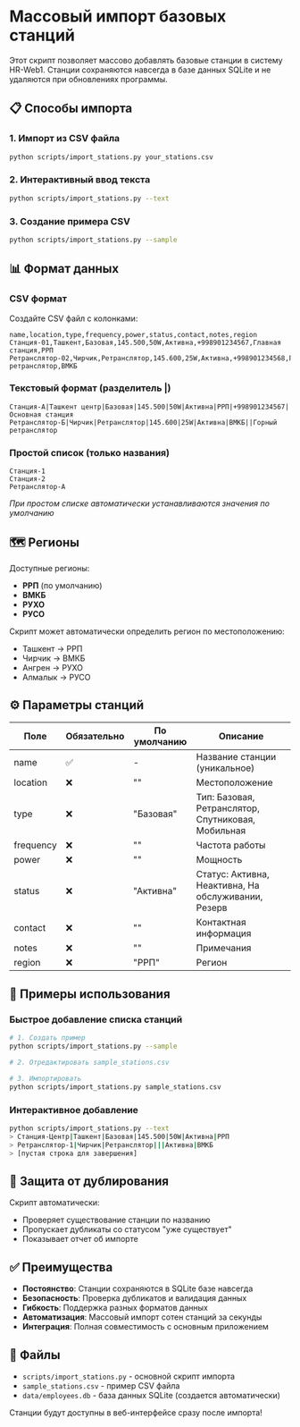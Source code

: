 # Массовый импорт базовых станций

Этот скрипт позволяет массово добавлять базовые станции в систему HR-Web1. Станции сохраняются навсегда в базе данных SQLite и не удаляются при обновлениях программы.

## 📋 Способы импорта

### 1. Импорт из CSV файла
```bash
python scripts/import_stations.py your_stations.csv
```

### 2. Интерактивный ввод текста
```bash
python scripts/import_stations.py --text
```

### 3. Создание примера CSV
```bash
python scripts/import_stations.py --sample
```

## 📊 Формат данных

### CSV формат
Создайте CSV файл с колонками:
```csv
name,location,type,frequency,power,status,contact,notes,region
Станция-01,Ташкент,Базовая,145.500,50W,Активна,+998901234567,Главная станция,РРП
Ретранслятор-02,Чирчик,Ретранслятор,145.600,25W,Активна,+998901234568,Горный ретранслятор,ВМКБ
```

### Текстовый формат (разделитель |)
```
Станция-А|Ташкент центр|Базовая|145.500|50W|Активна|РРП|+998901234567|Основная станция
Ретранслятор-Б|Чирчик|Ретранслятор|145.600|25W|Активна|ВМКБ||Горный ретранслятор
```

### Простой список (только названия)
```
Станция-1
Станция-2  
Ретранслятор-А
```
*При простом списке автоматически устанавливаются значения по умолчанию*

## 🗺️ Регионы

Доступные регионы:
- **РРП** (по умолчанию)
- **ВМКБ** 
- **РУХО**
- **РУСО**

Скрипт может автоматически определить регион по местоположению:
- Ташкент → РРП
- Чирчик → ВМКБ
- Ангрен → РУХО  
- Алмалык → РУСО

## ⚙️ Параметры станций

| Поле | Обязательно | По умолчанию | Описание |
|------|-------------|--------------|----------|
| name | ✅ | - | Название станции (уникальное) |
| location | ❌ | "" | Местоположение |
| type | ❌ | "Базовая" | Тип: Базовая, Ретранслятор, Спутниковая, Мобильная |
| frequency | ❌ | "" | Частота работы |
| power | ❌ | "" | Мощность |
| status | ❌ | "Активна" | Статус: Активна, Неактивна, На обслуживании, Резерв |
| contact | ❌ | "" | Контактная информация |
| notes | ❌ | "" | Примечания |
| region | ❌ | "РРП" | Регион |

## 🚀 Примеры использования

### Быстрое добавление списка станций
```bash
# 1. Создать пример
python scripts/import_stations.py --sample

# 2. Отредактировать sample_stations.csv

# 3. Импортировать
python scripts/import_stations.py sample_stations.csv
```

### Интерактивное добавление
```bash
python scripts/import_stations.py --text
> Станция-Центр|Ташкент|Базовая|145.500|50W|Активна|РРП
> Ретранслятор-1|Чирчик|Ретранслятор|||Активна|ВМКБ  
> [пустая строка для завершения]
```

## 🔄 Защита от дублирования

Скрипт автоматически:
- Проверяет существование станции по названию
- Пропускает дубликаты со статусом "уже существует"
- Показывает отчет об импорте

## ✅ Преимущества

- **Постоянство**: Станции сохраняются в SQLite базе навсегда
- **Безопасность**: Проверка дубликатов и валидация данных  
- **Гибкость**: Поддержка разных форматов данных
- **Автоматизация**: Массовый импорт сотен станций за секунды
- **Интеграция**: Полная совместимость с основным приложением

## 📁 Файлы

- `scripts/import_stations.py` - основной скрипт импорта
- `sample_stations.csv` - пример CSV файла
- `data/employees.db` - база данных SQLite (создается автоматически)

Станции будут доступны в веб-интерфейсе сразу после импорта!